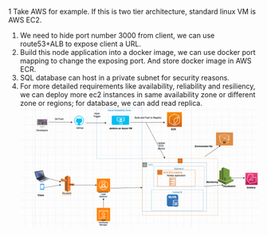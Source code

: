 1 Take AWS for example. If this is two tier architecture, standard linux VM is AWS EC2.
1)	We need to hide port number 3000 from client, we can use route53+ALB to expose client a URL.
2)	Build this node application into a docker image, we can use docker port mapping to change the exposing port. And store docker image in AWS ECR.
3)	SQL database can host in a private subnet for security reasons.
4)	For more detailed requirements like availability, reliability and resiliency, we can deploy more ec2 instances in same availability zone or different zone or regions; for database, we can add read replica.
![Picture display](structure.png)